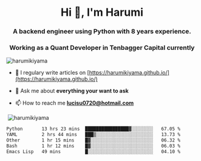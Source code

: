 <h1 align="center">Hi 👋, I'm Harumi</h1>
<h3 align="center">A backend engineer using <b>Python</b> with 8 years experience.</h3>
<h3 align="center">Working as a Quant Developer in <b>Tenbagger Capital</b> currently</h3>

<p align="left"> <img src="https://komarev.com/ghpvc/?username=harumikiyama" alt="harumikiyama" /> </p>


- 📝 I regulary write articles on [https://harumikiyama.github.io/](https://harumikiyama.github.io/)

- 💬 Ask me about **everything your want to ask**

- 📫 How to reach me **lucisu0720@hotmail.com**

<p>&nbsp;<img align="center" src="https://github-readme-stats.vercel.app/api?username=harumikiyama&show_icons=true" alt="harumikiyama" /></p>


<!--START_SECTION:waka-->

```txt
Python       13 hrs 23 mins  ████████████████▓░░░░░░░░   67.05 %
YAML         2 hrs 44 mins   ███▒░░░░░░░░░░░░░░░░░░░░░   13.73 %
Other        1 hr 15 mins    █▓░░░░░░░░░░░░░░░░░░░░░░░   06.32 %
Bash         1 hr 12 mins    █▓░░░░░░░░░░░░░░░░░░░░░░░   06.03 %
Emacs Lisp   49 mins         █░░░░░░░░░░░░░░░░░░░░░░░░   04.10 %
```

<!--END_SECTION:waka-->
